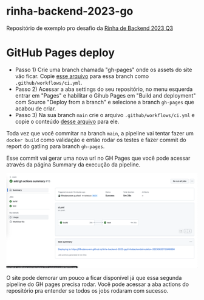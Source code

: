 # rinha-backend-2023-go

Repositório de exemplo pro desafio da [Rinha de Backend 2023 Q3](https://github.com/zanfranceschi/rinha-de-backend-2023-q3)


# GitHub Pages deploy

* Passo 1) Crie uma branch chamada "gh-pages" onde os assets do site vão ficar. Copie [esse arquivo](https://github.com/filhodanuvem/rinha-backend-2023-go/blob/gh-pages/.github/workflows/ci.yml) para essa branch como `.github/workflows/ci.yml`.  
* Passo 2) Acessar a aba settings do seu repositório, no menu esquerda entrar em "Pages" e habilitar o Gihub Pages em "Build and deployment" com Source "Deploy from a branch" e selecione a branch `gh-pages` que acabou de criar. 
* Passo 3) Na sua branch `main` crie o arquivo `.github/workflows/ci.yml` e copie o conteúdo [desse arquivo](https://github.com/filhodanuvem/rinha-backend-2023-go/blob/9d160e39292b66d6c53cf4a761028794bd8a90b8/.github/workflows/ci.yml) para ele. 

Toda vez que você commitar na branch `main`, a pipeline vai tentar fazer um `docker build` como validação e então rodar os testes e fazer commit do report do gatling para branch `gh-pages`.


Esse commit vai gerar uma nova url no GH Pages que você pode acessar através da página Summary da execução da pipeline.

![](./gh-summary.png)

O site pode demorar um pouco a ficar disponível já que essa segunda pipeline do GH pages precisa rodar. Você pode acessar a aba actions do repositório pra entender se todos os jobs rodaram com sucesso. 
